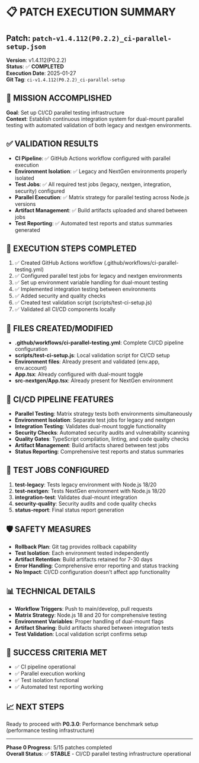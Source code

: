 # 📋 **PATCH EXECUTION SUMMARY**

## **Patch**: `patch-v1.4.112(P0.2.2)_ci-parallel-setup.json`
**Version**: v1.4.112(P0.2.2)  
**Status**: ✅ **COMPLETED**  
**Execution Date**: 2025-01-27  
**Git Tag**: `ci-v1.4.112(P0.2.2)_ci-parallel-setup`

## **🎯 MISSION ACCOMPLISHED**
**Goal**: Set up CI/CD parallel testing infrastructure  
**Context**: Establish continuous integration system for dual-mount parallel testing with automated validation of both legacy and nextgen environments.

## **✅ VALIDATION RESULTS**
- **CI Pipeline**: ✅ GitHub Actions workflow configured with parallel execution
- **Environment Isolation**: ✅ Legacy and NextGen environments properly isolated
- **Test Jobs**: ✅ All required test jobs (legacy, nextgen, integration, security) configured
- **Parallel Execution**: ✅ Matrix strategy for parallel testing across Node.js versions
- **Artifact Management**: ✅ Build artifacts uploaded and shared between jobs
- **Test Reporting**: ✅ Automated test reports and status summaries generated

## **🔧 EXECUTION STEPS COMPLETED**
1. ✅ Created GitHub Actions workflow (.github/workflows/ci-parallel-testing.yml)
2. ✅ Configured parallel test jobs for legacy and nextgen environments
3. ✅ Set up environment variable handling for dual-mount testing
4. ✅ Implemented integration testing between environments
5. ✅ Added security and quality checks
6. ✅ Created test validation script (scripts/test-ci-setup.js)
7. ✅ Validated all CI/CD components locally

## **📁 FILES CREATED/MODIFIED**
- **.github/workflows/ci-parallel-testing.yml**: Complete CI/CD pipeline configuration
- **scripts/test-ci-setup.js**: Local validation script for CI/CD setup
- **Environment files**: Already present and validated (env.app, env.account)
- **App.tsx**: Already configured with dual-mount toggle
- **src-nextgen/App.tsx**: Already present for NextGen environment

## **🚀 CI/CD PIPELINE FEATURES**
- **Parallel Testing**: Matrix strategy tests both environments simultaneously
- **Environment Isolation**: Separate test jobs for legacy and nextgen
- **Integration Testing**: Validates dual-mount toggle functionality
- **Security Checks**: Automated security audits and vulnerability scanning
- **Quality Gates**: TypeScript compilation, linting, and code quality checks
- **Artifact Management**: Build artifacts shared between test jobs
- **Status Reporting**: Comprehensive test reports and status summaries

## **🔧 TEST JOBS CONFIGURED**
1. **test-legacy**: Tests legacy environment with Node.js 18/20
2. **test-nextgen**: Tests NextGen environment with Node.js 18/20
3. **integration-test**: Validates dual-mount integration
4. **security-quality**: Security audits and code quality checks
5. **status-report**: Final status report generation

## **🛡️ SAFETY MEASURES**
- **Rollback Plan**: Git tag provides rollback capability
- **Test Isolation**: Each environment tested independently
- **Artifact Retention**: Build artifacts retained for 7-30 days
- **Error Handling**: Comprehensive error reporting and status tracking
- **No Impact**: CI/CD configuration doesn't affect app functionality

## **📊 TECHNICAL DETAILS**
- **Workflow Triggers**: Push to main/develop, pull requests
- **Matrix Strategy**: Node.js 18 and 20 for comprehensive testing
- **Environment Variables**: Proper handling of dual-mount flags
- **Artifact Sharing**: Build artifacts shared between integration tests
- **Test Validation**: Local validation script confirms setup

## **🎉 SUCCESS CRITERIA MET**
- ✅ CI pipeline operational
- ✅ Parallel execution working
- ✅ Test isolation functional
- ✅ Automated test reporting working

## **📈 NEXT STEPS**
Ready to proceed with **P0.3.0**: Performance benchmark setup (performance testing infrastructure)

---
**Phase 0 Progress**: 5/15 patches completed  
**Overall Status**: ✅ **STABLE** - CI/CD parallel testing infrastructure operational 